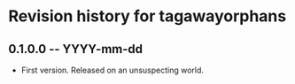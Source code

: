 # Revision history for tagawayorphans

## 0.1.0.0 -- YYYY-mm-dd

* First version. Released on an unsuspecting world.
